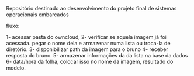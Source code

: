 Repositório destinado ao desenvolvimento do projeto final de sistemas operacionais embarcados 


fluxo:

1- acessar pasta do owncloud,
2- verificar se aquela imagem já foi acessada. pegar o nome dela e armazenar numa lista ou troca-la de diretório.
3- disponibilizar path da imagem para o bruno
4- receber resposta do bruno.
5- armazenar informações da da lista na base da dados
6- data/hora da folha, colocar isso no nome da imagem, resultado do modelo.